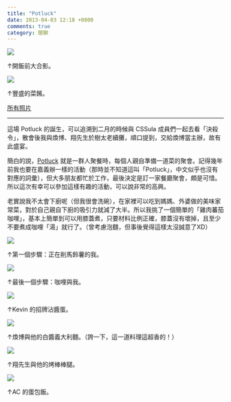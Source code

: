 ```yaml
---
title: "Potluck"
date: 2013-04-03 12:18 +0800
comments: true
category: 閒聊
---
```


![](/images/potluck/19.jpg)

↑開飯前大合影。

![](/images/potluck/16.jpg)

↑豐盛的菜餚。

[所有照片](/images/potluck/)

---

這場 Potluck 的誕生，可以追溯到二月的時候與 CSSula 成員們一起去看「決殺令」，散會後我與煥博、翔先生於樹太老續攤，順口提到，交給煥博當主辦，故有此盛宴。

簡白的說，[Potluck](http://en.wikipedia.org/wiki/Potluck) 就是一群人聚餐時，每個人親自準備一道菜的聚會。記得幾年前我也要在嘉義辦一樣的活動（那時並不知道這叫「Potluck」，中文似乎也沒有對應的詞彙），但大多朋友都忙於工作，最後決定是訂一家餐廳聚會，頗是可惜。所以這次有幸可以參加這樣有趣的活動，可以說非常的高興。

老實說我不太會下廚呢（但我很會洗碗），在家裡可以吃到媽媽、外婆做的美味家常菜，對於自己親自下廚的吸引力就減了大半。所以我挑了一個簡單的「雞肉蕃茄咖哩」，基本上簡單到可以用膝蓋煮，只要材料比例正確，膝蓋沒有壞掉，且至少不要煮成咖哩「湯」就行了。（曾考慮泡麵，但事後覺得這樣太沒誠意了XD）

<!-- more -->

![](/images/potluck/1.jpg)

↑第一個步驟：正在削馬鈴薯的我。

![](/images/potluck/28.jpg)

↑最後一個步驟：咖哩與我。

![](/images/potluck/26.jpg)

↑Kevin 的招牌沾醬蛋。

![](/images/potluck/27.jpg)

↑煥博與他的白醬義大利麵。（誇一下，這一道料理這超香的！）

![](/images/potluck/30.jpg)

↑翔先生與他的烤棒棒腿。

![](/images/potluck/20.jpg)

↑AC 的蛋包飯。
